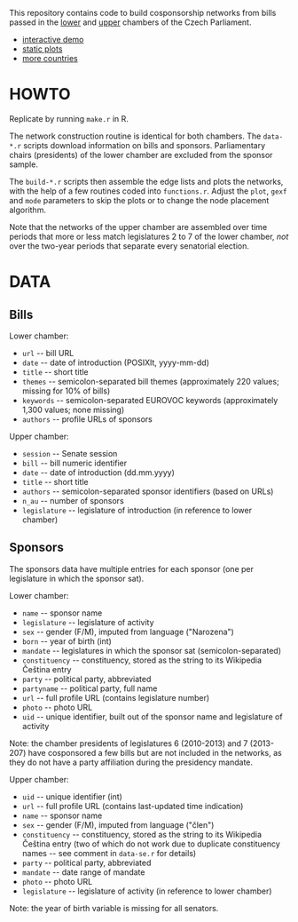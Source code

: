 This repository contains code to build cosponsorship networks from bills passed in the [lower](http://www.psp.cz/) and [upper](http://senat.cz/) chambers of the Czech Parliament.

- [interactive demo](http://f.briatte.org/parlviz/parlament/)
- [static plots](http://f.briatte.org/parlviz/parlament/plots.html)
- [more countries](https://github.com/briatte/parlnet)

# HOWTO

Replicate by running `make.r` in R.

The network construction routine is identical for both chambers. The `data-*.r` scripts download information on bills and sponsors. Parliamentary chairs (presidents) of the lower chamber are excluded from the sponsor sample.

The `build-*.r` scripts then assemble the edge lists and plots the networks, with the help of a few routines coded into `functions.r`. Adjust the `plot`, `gexf` and `mode` parameters to skip the plots or to change the node placement algorithm.

Note that the networks of the upper chamber are assembled over time periods that more or less match legislatures 2 to 7 of the lower chamber, _not_ over the two-year periods that separate every senatorial election.

# DATA

## Bills

Lower chamber:

- `url` -- bill URL
- `date` -- date of introduction (POSIXlt, yyyy-mm-dd)
- `title` -- short title
- `themes` -- semicolon-separated bill themes (approximately 220 values; missing for 10% of bills)
- `keywords` -- semicolon-separated EUROVOC keywords (approximately 1,300 values; none missing)
- `authors` -- profile URLs of sponsors

Upper chamber:

- `session` -- Senate session
- `bill` -- bill numeric identifier
- `date` -- date of introduction (dd.mm.yyyy)
- `title` -- short title
- `authors` -- semicolon-separated sponsor identifiers (based on URLs)
- `n_au` -- number of sponsors
- `legislature` -- legislature of introduction (in reference to lower chamber)

## Sponsors

The sponsors data have multiple entries for each sponsor (one per legislature in which the sponsor sat).

Lower chamber:

- `name` -- sponsor name
- `legislature` -- legislature of activity
- `sex` -- gender (F/M), imputed from language ("Narozena")
- `born` -- year of birth (int)
- `mandate` -- legislatures in which the sponsor sat (semicolon-separated)
- `constituency` -- constituency, stored as the string to its Wikipedia Čeština entry
- `party` -- political party, abbreviated
- `partyname` -- political party, full name
- `url` -- full profile URL (contains legislature number)
- `photo` -- photo URL
- `uid` -- unique identifier, built out of the sponsor name and legislature of activity

Note: the chamber presidents of legislatures 6 (2010-2013) and 7 (2013-207) have cosponsored a few bills but are not included in the networks, as they do not have a party affiliation during the presidency mandate.

Upper chamber:

- `uid` -- unique identifier (int)
- `url` -- full profile URL (contains last-updated time indication)
- `name` -- sponsor name
- `sex` -- gender (F/M), imputed from language ("člen")
- `constituency` -- constituency, stored as the string to its Wikipedia Čeština entry (two of which do not work due to duplicate constituency names -- see comment in `data-se.r` for details)
- `party` -- political party, abbreviated
- `mandate` -- date range of mandate
- `photo` -- photo URL
- `legislature` -- legislature of activity (in reference to lower chamber)

Note: the year of birth variable is missing for all senators.
